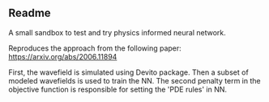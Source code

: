 ## Readme

A small sandbox to test and try physics informed neural network.

Reproduces the approach from the following paper: https://arxiv.org/abs/2006.11894

First, the wavefield is simulated using Devito package.
Then a subset of modeled wavefields is used to train the NN. The second penalty term in the objective function is responsible for setting the 'PDE rules' in NN.
